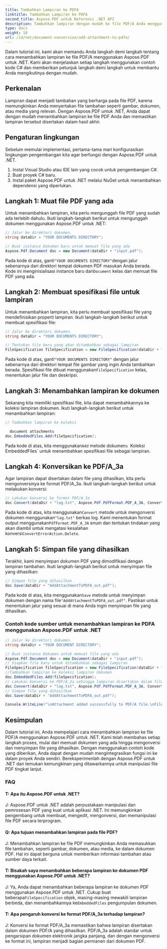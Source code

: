 ```yaml
---
title: Tambahkan Lampiran ke PDFA
linktitle: Tambahkan Lampiran ke PDFA
second_title: Aspose.PDF untuk Referensi .NET API
description: Tambahkan lampiran dengan mudah ke file PDF/A Anda menggunakan Aspose.PDF untuk .NET.
type: docs
weight: 10
url: /id/net/document-conversion/add-attachment-to-pdfa/
---
```

Dalam tutorial ini, kami akan memandu Anda langkah demi langkah tentang cara menambahkan lampiran ke file PDF/A menggunakan Aspose.PDF untuk .NET. Kami akan menjelaskan setiap langkah menggunakan contoh kode C# dan memberikan petunjuk langkah demi langkah untuk membantu Anda mengikutinya dengan mudah.

## Perkenalan

Lampiran dapat menjadi tambahan yang berharga pada file PDF, karena memungkinkan Anda menyertakan file tambahan seperti gambar, dokumen, atau media yang relevan. Dengan Aspose.PDF untuk .NET, Anda dapat dengan mudah menambahkan lampiran ke file PDF Anda dan memastikan lampiran tersebut disertakan dalam hasil akhir.

## Pengaturan lingkungan

Sebelum memulai implementasi, pertama-tama mari konfigurasikan lingkungan pengembangan kita agar berfungsi dengan Aspose.PDF untuk .NET.

1. Instal Visual Studio atau IDE lain yang cocok untuk pengembangan C#.
2. Buat proyek C# baru.
3. Instal paket Aspose.PDF untuk .NET melalui NuGet untuk menambahkan dependensi yang diperlukan.

## Langkah 1: Muat file PDF yang ada

Untuk menambahkan lampiran, kita perlu mengunggah file PDF yang sudah ada terlebih dahulu. Ikuti langkah-langkah berikut untuk mengunggah dokumen menggunakan Aspose.PDF untuk .NET:

```csharp
// Jalur ke direktori dokumen.
string dataDir = "YOUR DOCUMENTS DIRECTORY";

// Buat instance Dokumen baru untuk memuat file yang ada
Aspose.Pdf.Document doc = new Document(dataDir + "input.pdf");
```

 Pada kode di atas, ganti`"YOUR DOCUMENTS DIRECTORY"`dengan jalur sebenarnya dari direktori tempat dokumen PDF masukan Anda berada. Kode ini menginisialisasi instance baru dari`Document` kelas dan memuat file PDF yang ada.

## Langkah 2: Membuat spesifikasi file untuk lampiran

Untuk menambahkan lampiran, kita perlu membuat spesifikasi file yang mendefinisikan properti lampiran. Ikuti langkah-langkah berikut untuk membuat spesifikasi file:

```csharp
// Jalur ke direktori dokumen.
string dataDir = "YOUR DOCUMENTS DIRECTORY";

// Tentukan file baru yang akan ditambahkan sebagai lampiran
FileSpecification fileSpecification = new FileSpecification(dataDir + "aspose-logo.jpg", "Large image file");
```

 Pada kode di atas, ganti`"YOUR DOCUMENTS DIRECTORY"` dengan jalur sebenarnya dari direktori tempat file gambar yang ingin Anda tambahkan berada. Spesifikasi file dibuat menggunakan`FileSpecification` kelas, menentukan jalur file dan deskripsi.

## Langkah 3: Menambahkan lampiran ke dokumen

Sekarang kita memiliki spesifikasi file, kita dapat menambahkannya ke koleksi lampiran dokumen. Ikuti langkah-langkah berikut untuk menambahkan lampiran:

```csharp
// Tambahkan lampiran ke koleksi

  document attachments
doc.EmbeddedFiles.Add(fileSpecification);
```

 Pada kode di atas, kita menggunakan`Add` metode dokumen`s `Koleksi EmbeddedFiles` untuk menambahkan spesifikasi file sebagai lampiran.

## Langkah 4: Konversikan ke PDF/A_3a

Agar lampiran dapat disertakan dalam file yang dihasilkan, kita perlu mengonversinya ke format PDF/A_3a. Ikuti langkah-langkah berikut untuk melakukan konversi:

```csharp
// Lakukan konversi ke format PDF/A_3a
doc.Convert(dataDir + "log.txt", Aspose.Pdf.PdfFormat.PDF_A_3A, ConvertErrorAction.Delete);
```

 Pada kode di atas, kita menggunakan`Convert` metode untuk mengonversi dokumen menggunakan`"log.txt"` berkas log. Kami menentukan format output menggunakan`PdfFormat.PDF_A_3A` enum dan tentukan tindakan yang akan diambil untuk mengatasi kesalahan konversi`ConvertErrorAction.Delete`.

## Langkah 5: Simpan file yang dihasilkan

Terakhir, kami menyimpan dokumen PDF yang dimodifikasi dengan lampiran tambahan. Ikuti langkah-langkah berikut untuk menyimpan file yang dihasilkan:

```csharp
// Simpan file yang dihasilkan
doc.Save(dataDir + "AddAttachmentToPDFA_out.pdf");
```

 Pada kode di atas, kita menggunakan`Save` metode untuk menyimpan dokumen dengan nama file`"AddAttachmentToPDFA_out.pdf"`. Pastikan untuk menentukan jalur yang sesuai di mana Anda ingin menyimpan file yang dihasilkan.

### Contoh kode sumber untuk menambahkan lampiran ke PDFA menggunakan Aspose.PDF untuk .NET

```csharp
// Jalur ke direktori dokumen.
string dataDir = "YOUR DOCUMENT DIRECTORY";

// Buat instance Dokumen untuk memuat file yang ada
Aspose.Pdf.Document doc = new Document(dataDir + "input.pdf");
// Siapkan file baru untuk ditambahkan sebagai lampiran
FileSpecification fileSpecification = new FileSpecification(dataDir + "aspose-logo.jpg", "Large Image file");
//Tambahkan lampiran ke koleksi lampiran dokumen
doc.EmbeddedFiles.Add(fileSpecification);
// Lakukan konversi ke PDF/A_3a sehingga lampiran disertakan dalam file hasil
doc.Convert(dataDir + "log.txt", Aspose.Pdf.PdfFormat.PDF_A_3A, ConvertErrorAction.Delete);
// Simpan file yang dihasilkan
doc.Save(dataDir + "AddAttachmentToPDFA_out.pdf");

Console.WriteLine("\nAttachment added successfully to PDF/A file.\nFile saved at " + dataDir);
```

## Kesimpulan

Dalam tutorial ini, Anda mempelajari cara menambahkan lampiran ke file PDF/A menggunakan Aspose.PDF untuk .NET. Kami telah membahas setiap langkah proses, mulai dari memuat dokumen yang ada hingga mengonversi dan menyimpan file yang dihasilkan. Dengan menggunakan contoh kode yang diberikan, Anda dapat dengan mudah mengintegrasikan fungsi ini ke dalam proyek Anda sendiri. Bereksperimenlah dengan Aspose.PDF untuk .NET dan temukan kemungkinan yang ditawarkannya untuk manipulasi file PDF tingkat lanjut.

### FAQ

#### T: Apa itu Aspose.PDF untuk .NET?

J: Aspose.PDF untuk .NET adalah perpustakaan manipulasi dan pemrosesan PDF yang kuat untuk aplikasi .NET. Ini memungkinkan pengembang untuk membuat, mengedit, mengonversi, dan memanipulasi file PDF secara terprogram.

#### Q: Apa tujuan menambahkan lampiran pada file PDF?

J: Menambahkan lampiran ke file PDF memungkinkan Anda memasukkan file tambahan, seperti gambar, dokumen, atau media, ke dalam dokumen PDF. Hal ini dapat berguna untuk memberikan informasi tambahan atau sumber daya terkait.

#### T: Bisakah saya menambahkan beberapa lampiran ke dokumen PDF menggunakan Aspose.PDF untuk .NET?

 J: Ya, Anda dapat menambahkan beberapa lampiran ke dokumen PDF menggunakan Aspose.PDF untuk .NET. Cukup buat beberapa`FileSpecification` objek, masing-masing mewakili lampiran berbeda, dan menambahkannya ke`EmbeddedFiles` pengumpulan dokumen.

#### T: Apa pengaruh konversi ke format PDF/A_3a terhadap lampiran?

J: Konversi ke format PDF/A_3a memastikan bahwa lampiran disertakan dalam dokumen PDF/A yang dihasilkan. PDF/A_3a adalah standar untuk pengarsipan dokumen elektronik jangka panjang, dan dengan mengonversi ke format ini, lampiran menjadi bagian permanen dari dokumen PDF.
